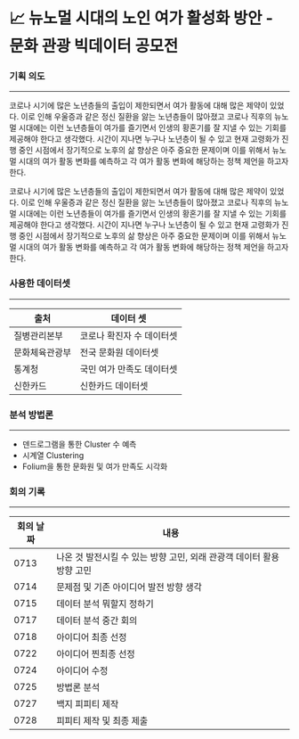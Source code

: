 # 📈 뉴노멀 시대의 노인 여가 활성화 방안 - 문화 관광 빅데이터 공모전

### 기획 의도
---
코로나 시기에 많은 노년층들의 출입이 제한되면서 여가 활동에 대해 많은 제약이 있었다. 이로 인해 우울증과 같은 정신 질환을 앓는 노년층들이 많아졌고 코로나 직후의 뉴노멀 시대에는 이런 노년층들이 여가를 즐기면서 인생의 황혼기를 잘 지낼 수 있는 기회를 제공해야 한다고 생각했다. 시간이 지나면 누구나 노년층이 될 수 있고 현재 고령화가 진행 중인 시점에서 장기적으로 노후의 삶 향상은 아주 중요한 문제이며 이를 위해서 뉴노멀 시대의 여가 활동 변화를 예측하고 각 여가 활동 변화에 해당하는 정책 제언을 하고자 한다. 


코로나 시기에 많은 노년층들의 출입이 제한되면서 여가 활동에 대해 많은 제약이 있었다. 이로 인해 우울증과 같은 정신 질환을 앓는 노년층들이 많아졌고 코로나 직후의 뉴노멀 시대에는 이런 노년층들이 여가를 즐기면서 인생의 황혼기를 잘 지낼 수 있는 기회를 제공해야 한다고 생각했다. 시간이 지나면 누구나 노년층이 될 수 있고 현재 고령화가 진행 중인 시점에서 장기적으로 노후의 삶 향상은 아주 중요한 문제이며 이를 위해서 뉴노멀 시대의 여가 활동 변화를 예측하고 각 여가 활동 변화에 해당하는 정책 제언을 하고자 한다. 

### 사용한 데이터셋
---
|출처|데이터 셋|
|------|---|
|질병관리본부|코로나 확진자 수 데이터셋|
|문화체육관광부|전국 문화원 데이터셋|
|통계청|국민 여가 만족도 데이터셋|
|신한카드|신한카드 데이터셋|

### 분석 방법론
---
- 덴드로그램을 통한 Cluster 수 예측
- 시계열 Clustering
- Folium을 통한 문화원 및 여가 만족도 시각화


### 회의 기록
---
|회의 날짜|내용|
|------|---|
|0713|나온 것 발전시킬 수 있는 방향 고민, 외래 관광객 데이터 활용방향 고민|
|0714|문제점 및 기존 아이디어 발전 방향 생각|
|0715|데이터 분석 뭐할지 정하기|
|0717|데이터 분석 중간 회의|
|0718|아이디어 최종 선정|
|0722|아이디어 찐최종 선정|
|0724|아이디어 수정|
|0725|방법론 분석|
|0727|백지 피피티 제작|
|0728|피피티 제작 및 최종 제출|


